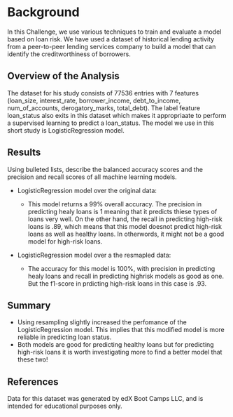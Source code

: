 # Background
In this Challenge, we use various techniques to train and evaluate a model based on loan risk. We have used a dataset of historical lending activity from a peer-to-peer lending services company to build a model that can identify the creditworthiness of borrowers.

## Overview of the Analysis

The dataset for his study consists of 77536 entries with 7 features (loan_size, interest_rate, borrower_income, debt_to_income, num_of_accounts, derogatory_marks, total_debt). The label feature loan_status also exits in this dataset which makes it appropriaate to perform a supervised learning to predict a loan_status. The model we use in this short study is LogisticRegression model. 

## Results

Using bulleted lists, describe the balanced accuracy scores and the precision and recall scores of all machine learning models.

* LogisticRegression model over the original data:
  * This model returns a 99% overall accuracy. The precision in predicting healy loans is 1 meaning that it predicts thiese types of loans very well. On the other hand, the recall in predicting high-risk loans is .89, which means that this model doesnot predict high-risk loans as well as healthy loans. In otherwords, it might not be a good model for high-risk loans.

* LogisticRegression model over a the resmapled data:
  * The accuracy for this model is 100%, with precision in predicting healy loans and recall in predicting highrisk models as good as one. But the f1-score in prdicting high-risk loans in this case is .93. 

## Summary


* Using resampling slightly increased the perfomance of the LogisticRegression model. This implies that this modified model is more reliable in predicting loan status.
* Both models are good for predicting healthy loans but for predicting high-risk loans it is worth investigating more to find a better model that these two!

## References
Data for this dataset was generated by edX Boot Camps LLC, and is intended for educational purposes only.